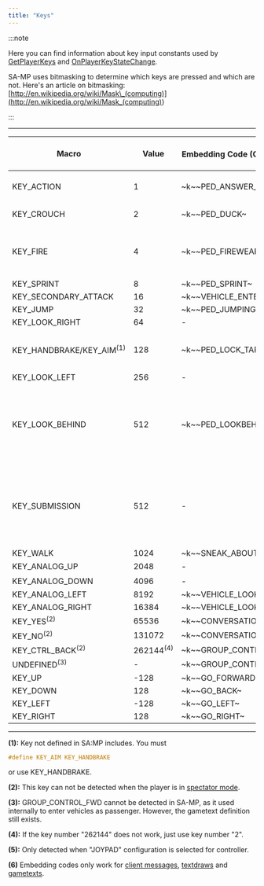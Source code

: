 ```yaml
---
title: "Keys"
---
```


:::note

Here you can find information about key input constants used by [GetPlayerKeys](../functions/GetPlayerKeys) and [OnPlayerKeyStateChange](../callbacks/OnPlayerKeyStateChange).

SA-MP uses bitmasking to determine which keys are pressed and which are not. Here's an article on bitmasking: [http://en.wikipedia.org/wiki/Mask\_(computing)](<http://en.wikipedia.org/wiki/Mask_(computing)>)

:::

---

| Macro                    | Value     | Embedding Code (On Foot) <sup>(6)</sup> | Embedding Code (In Vehicle) <sup>(6)</sup> | Default Key (On Foot)                                    | Default Key (In Vehicle) |
| ------------------------ | --------- | ---------------------------- | ------------------------------- | -------------------------------------------------------- | ------------------------ |
| KEY_ACTION               | 1         | \~k~\~PED_ANSWER_PHONE~        | \~k~\~VEHICLE_FIREWEAPON_ALT~     | TAB                                                      | ALT GR / LCTRL / NUM0    |
| KEY_CROUCH               | 2         | \~k~\~PED_DUCK~                | \~k~\~VEHICLE_HORN~               | C                                                        | H / CAPSLOCK             |
| KEY_FIRE                 | 4         | \~k~\~PED_FIREWEAPON~          | \~k~\~VEHICLE_FIREWEAPON~         | LCTRL / LMB (Left Mouse Button)                          | LALT                     |
| KEY_SPRINT               | 8         | \~k~\~PED_SPRINT~              | \~k~\~VEHICLE_ACCELERATE~         | SPACE                                                    | W                        |
| KEY_SECONDARY_ATTACK     | 16        | \~k~\~VEHICLE_ENTER_EXIT~      | \~k~\~VEHICLE_ENTER_EXIT~         | ENTER                                                    | ENTER                    |
| KEY_JUMP                 | 32        | \~k~\~PED_JUMPING~             | \~k~\~VEHICLE_BRAKE~              | LSHIFT                                                   | S                        |
| KEY_LOOK_RIGHT           | 64        | -                            | \~k~\~VEHICLE_LOOKRIGHT~          | -                                                        | E                        |
| KEY_HANDBRAKE/KEY_AIM<sup>(1)</sup> | 128       | \~k~\~PED_LOCK_TARGET~         | \~k~\~VEHICLE_HANDBRAKE~          | RMB (Right Mouse Button)                                 | SPACE                    |
| KEY_LOOK_LEFT            | 256       | -                            | \~k~\~VEHICLE_LOOKLEFT~           | -                                                        | Q                        |
| KEY_LOOK_BEHIND          | 512       | \~k~\~PED_LOOKBEHIND~          | \~k~\~VEHICLE_LOOKBEHIND~         | NUM1 / MMB (Middle Mouse Button - Click the mouse wheel) | 2                        |
| KEY_SUBMISSION           | 512       | -                            | \~k~\~TOGGLE_SUBMISSIONS~         | NUM1 / MMB (Middle Mouse Button - Click the mouse wheel) | 2 / NUMPAD +             |
| KEY_WALK                 | 1024      | \~k~\~SNEAK_ABOUT~             | -                               | LALT                                                     | -                        |
| KEY_ANALOG_UP            | 2048      | -                            | \~k~\~VEHICLE_TURRETUP~           | NUM8<sup>(5)</sup>                                                  | NUM8                     |
| KEY_ANALOG_DOWN          | 4096      | -                            | \~k~\~VEHICLE_TURRETDOWN~         | NUM2<sup>(5)</sup>                                                  | NUM2                     |
| KEY_ANALOG_LEFT          | 8192      | \~k~\~VEHICLE_LOOKLEFT~        | \~k~\~VEHICLE_TURRETLEFT~         | NUM4                                                     | NUM4                     |
| KEY_ANALOG_RIGHT         | 16384     | \~k~\~VEHICLE_LOOKRIGHT~       | \~k~\~VEHICLE_TURRETRIGHT~        | NUM6                                                     | NUM6                     |
| KEY_YES<sup>(2)</sup>               | 65536     | \~k~\~CONVERSATION_YES~        | \~k~\~CONVERSATION_YES~           | Y                                                        | Y                        |
| KEY_NO<sup>(2)</sup>                | 131072    | \~k~\~CONVERSATION_NO~         | \~k~\~CONVERSATION_NO~            | N                                                        | N                        |
| KEY_CTRL_BACK<sup>(2)</sup>         | 262144<sup>(4)</sup> | \~k~\~GROUP_CONTROL_BWD~       | \~k~\~GROUP_CONTROL_BWD~          | H                                                        | H                        |
| UNDEFINED<sup>(3)</sup>             | -         | \~k~\~GROUP_CONTROL_FWD~       | \~k~\~GROUP_CONTROL_FWD~          | G                                                        | G                        |
| KEY_UP                   | -128      | \~k~\~GO_FORWARD~              | \~k~\~VEHICLE_STEERUP~            | UP                                                       | UP                       |
| KEY_DOWN                 | 128       | \~k~\~GO_BACK~                 | \~k~\~VEHICLE_STEERDOWN~          | DOWN                                                     | DOWN                     |
| KEY_LEFT                 | -128      | \~k~\~GO_LEFT~                 | \~k~\~VEHICLE_STEERLEFT~          | LEFT                                                     | LEFT                     |
| KEY_RIGHT                | 128       | \~k~\~GO_RIGHT~                | \~k~\~VEHICLE_STEERRIGHT~         | RIGHT                                                    | RIGHT                    |

---

**(1):** Key not defined in SA:MP includes. You must

```c
#define KEY_AIM KEY_HANDBRAKE
```

or use KEY_HANDBRAKE.

**(2):** This key can not be detected when the player is in [spectator mode](../functions/TogglePlayerSpectating).

**(3):** GROUP_CONTROL_FWD cannot be detected in SA-MP, as it used internally to enter vehicles as passenger. However, the gametext definition still exists.

**(4):** If the key number "262144" does not work, just use key number "2".

**(5):** Only detected when "JOYPAD" configuration is selected for controller.

**(6)** Embedding codes only work for [client messages](../functions/SendDeathMessage), [textdraws](../functions/TextDrawCreate) and [gametexts](../functions/GameTextForPlayer).
